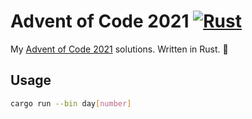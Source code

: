 # Advent of Code 2021 [![Rust](https://github.com/miged/adventofcode-2021/actions/workflows/rust.yml/badge.svg)](https://github.com/miged/adventofcode-2021/actions/workflows/rust.yml)
My [Advent of Code 2021](https://adventofcode.com/2021) solutions. Written in Rust. 🦀

## Usage
```sh
cargo run --bin day[number]
```
